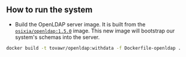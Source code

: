## How to run the system

+ Build the OpenLDAP server image. It is built from the [`osixia/openldap:1.5.0`](https://hub.docker.com/r/osixia/openldap) image. This new image will bootstrap our system's schemas into the server.

```bash
docker build -t tovawr/openldap:withdata -f Dockerfile-openldap .
```



